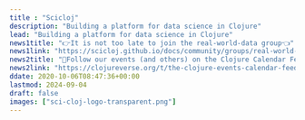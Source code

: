 ```yaml
---
title : "Scicloj"
description: "Building a platform for data science in Clojure"
lead: "Building a platform for data science in Clojure"
news1title: "👉It is not too late to join the real-world-data group👈"
news1link: "https://scicloj.github.io/docs/community/groups/real-world-data/"
news2title: "📅Follow our events (and others) on the Clojure Calendar Feed📅"
news2link: "https://clojureverse.org/t/the-clojure-events-calendar-feed-turns-2/9527"
ddate: 2020-10-06T08:47:36+00:00
lastmod: 2024-09-04
draft: false
images: ["sci-cloj-logo-transparent.png"]
---
```

